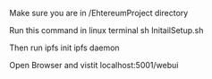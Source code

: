 
Make sure you are in /EhtereumProject directory

Run this command in linux terminal
sh InitailSetup.sh

Then run
ipfs init
ipfs daemon

Open Browser and vistit localhost:5001/webui